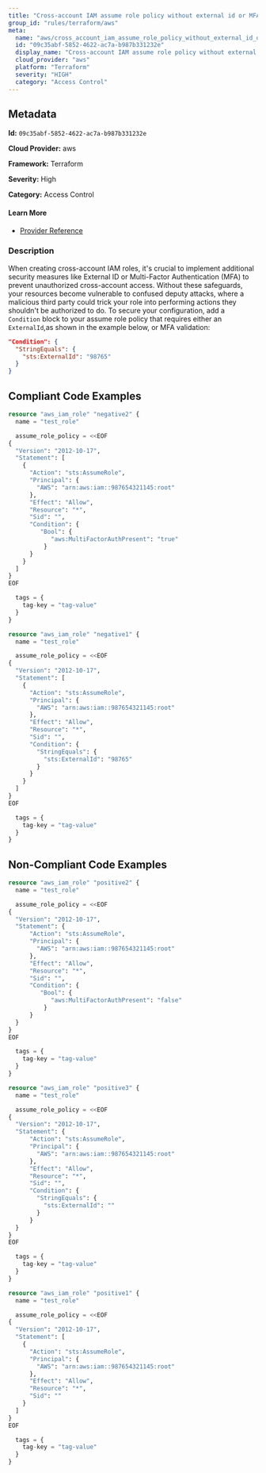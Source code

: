 ```yaml
---
title: "Cross-account IAM assume role policy without external id or MFA"
group_id: "rules/terraform/aws"
meta:
  name: "aws/cross_account_iam_assume_role_policy_without_external_id_or_mfa"
  id: "09c35abf-5852-4622-ac7a-b987b331232e"
  display_name: "Cross-account IAM assume role policy without external id or MFA"
  cloud_provider: "aws"
  platform: "Terraform"
  severity: "HIGH"
  category: "Access Control"
---
```

## Metadata

**Id:** `09c35abf-5852-4622-ac7a-b987b331232e`

**Cloud Provider:** aws

**Framework:** Terraform

**Severity:** High

**Category:** Access Control

#### Learn More

 - [Provider Reference](https://registry.terraform.io/providers/hashicorp/aws/latest/docs/resources/iam_role#assume_role_policy)

### Description

 When creating cross-account IAM roles, it's crucial to implement additional security measures like External ID or Multi-Factor Authentication (MFA) to prevent unauthorized cross-account access. Without these safeguards, your resources become vulnerable to confused deputy attacks, where a malicious third party could trick your role into performing actions they shouldn't be authorized to do. To secure your configuration, add a `Condition` block to your assume role policy that requires either an `ExternalId`,as shown in the example below, or MFA validation:

```json
"Condition": {
  "StringEquals": {
    "sts:ExternalId": "98765"
  }
}
```


## Compliant Code Examples
```terraform
resource "aws_iam_role" "negative2" {
  name = "test_role"

  assume_role_policy = <<EOF
{
  "Version": "2012-10-17",
  "Statement": [
    {
      "Action": "sts:AssumeRole",
      "Principal": {
        "AWS": "arn:aws:iam::987654321145:root"
      },
      "Effect": "Allow",
      "Resource": "*",
      "Sid": "",
      "Condition": { 
         "Bool": { 
            "aws:MultiFactorAuthPresent": "true" 
          }
      }
    }
  ]
}
EOF

  tags = {
    tag-key = "tag-value"
  }
}

```

```terraform
resource "aws_iam_role" "negative1" {
  name = "test_role"

  assume_role_policy = <<EOF
{
  "Version": "2012-10-17",
  "Statement": [
    {
      "Action": "sts:AssumeRole",
      "Principal": {
        "AWS": "arn:aws:iam::987654321145:root"
      },
      "Effect": "Allow",
      "Resource": "*",
      "Sid": "",
      "Condition": {
        "StringEquals": {
          "sts:ExternalId": "98765"
        }
      }
    }
  ]
}
EOF

  tags = {
    tag-key = "tag-value"
  }
}

```
## Non-Compliant Code Examples
```terraform
resource "aws_iam_role" "positive2" {
  name = "test_role"

  assume_role_policy = <<EOF
{
  "Version": "2012-10-17",
  "Statement": {
      "Action": "sts:AssumeRole",
      "Principal": {
        "AWS": "arn:aws:iam::987654321145:root"
      },
      "Effect": "Allow",
      "Resource": "*",
      "Sid": "",
      "Condition": { 
         "Bool": { 
            "aws:MultiFactorAuthPresent": "false" 
          }
      }
  }
}
EOF

  tags = {
    tag-key = "tag-value"
  }
}

```

```terraform
resource "aws_iam_role" "positive3" {
  name = "test_role"

  assume_role_policy = <<EOF
{
  "Version": "2012-10-17",
  "Statement": {
      "Action": "sts:AssumeRole",
      "Principal": {
        "AWS": "arn:aws:iam::987654321145:root"
      },
      "Effect": "Allow",
      "Resource": "*",
      "Sid": "",
      "Condition": {
        "StringEquals": {
          "sts:ExternalId": ""
        }
      }
  }
}
EOF

  tags = {
    tag-key = "tag-value"
  }
}

```

```terraform
resource "aws_iam_role" "positive1" {
  name = "test_role"

  assume_role_policy = <<EOF
{
  "Version": "2012-10-17",
  "Statement": [
    {
      "Action": "sts:AssumeRole",
      "Principal": {
        "AWS": "arn:aws:iam::987654321145:root"
      },
      "Effect": "Allow",
      "Resource": "*",
      "Sid": ""
    }
  ]
}
EOF

  tags = {
    tag-key = "tag-value"
  }
}

```